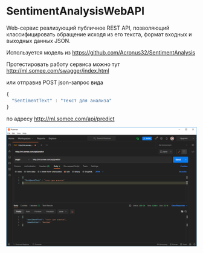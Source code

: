 # SentimentAnalysisWebAPI
 
Web-сервис реализующий публичное REST API, позволяющий классифицировать обращение исходя из его текста, формат входных и выходных данных JSON.

Используется модель из https://github.com/Acronus32/SentimentAnalysis

Протестировать работу сервиса можно тут http://ml.somee.com/swagger/index.html

или отправив POST json-запрос вида

```javascript
{
  "SentimentText" : "текст для анализа"
}
```
по адресу http://ml.somee.com/api/predict

![alt text](https://github.com/Acronus32/SentimentAnalysisWebAPI/raw/main/postman.png)
